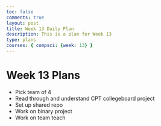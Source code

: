 ```yaml
---
toc: false
comments: true
layout: post
title: Week 13 Daily Plan
description: This is a plan for Week 13
type: plans
courses: { compsci: {week: 13} }
---
```


# Week 13 Plans

- Pick team of 4
- Read through and understand CPT collegeboard project
- Set up shared repo
- Work on binary project
- Work on team teach